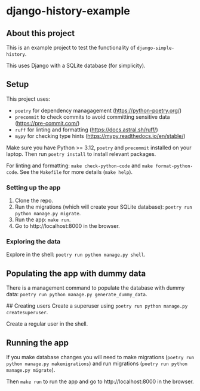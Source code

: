 # django-history-example

## About this project

This is an example project to test the functionality of `django-simple-history`.

This uses Django with a SQLite database (for simplicity).


## Setup

This project uses:
- `poetry` for dependency managagement (https://python-poetry.org/)
- `precommit` to check commits to avoid committing sensitive data (https://pre-commit.com/)
- `ruff` for linting and formatting (https://docs.astral.sh/ruff/)
- `mypy` for checking type hints (https://mypy.readthedocs.io/en/stable/)

Make sure you have Python >= 3.12, `poetry` and `precommit` installed on your laptop. Then run `poetry install` to install relevant packages.

For linting and formatting: `make check-python-code` and `make format-python-code`. See the `Makefile` for more details (`make help`).

### Setting up the app

1. Clone the repo.
2. Run the migrations (which will create your SQLite database): `poetry run python manage.py migrate`.
3. Run the app: `make run`.
4. Go to http://localhost:8000 in the browser.

### Exploring the data

Explore in the shell: `poetry run python manage.py shell`.


## Populating the app with dummy data

There is a management command to populate the database with dummy data: `poetry run python manage.py generate_dummy_data`.


## Creating users
Create a superuser using `poetry run python manage.py createsuperuser`.

Create a regular user in the shell.


## Running the app

If you make database changes you will need to make migrations (`poetry run python manage.py makemigrations`) and run migrations (`poetry run python manage.py migrate`).

Then `make run` to run the app and go to http://localhost:8000 in the browser.

